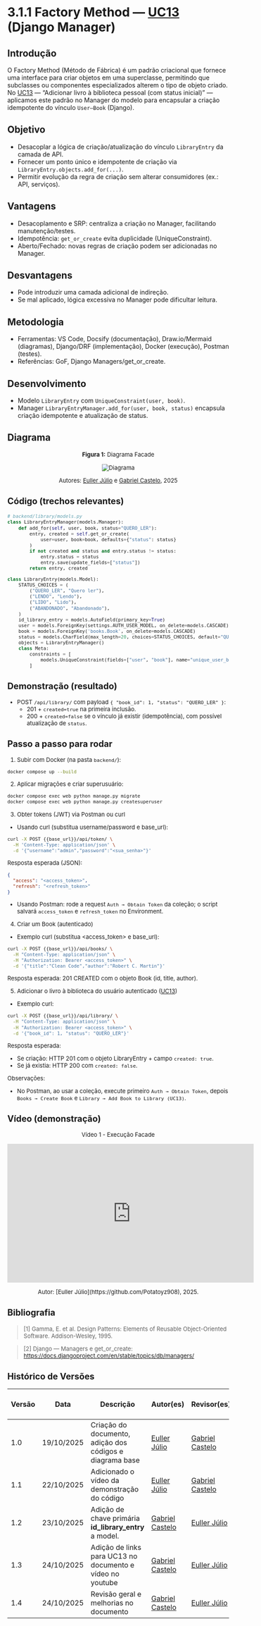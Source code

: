 # 3.1.1 Factory Method — [UC13](https://unbarqdsw2025-2-turma01.github.io/2025.2-T01-G5_EuRecomendo_Entrega_02/#/Modelagem/2.3.1.CasosDeUso?id=tabela-13-especifica%c3%a7%c3%a3o-caso-de-uso-13-adicionar-livro-%c3%a0-biblioteca-pessoal) (Django Manager)

## Introdução
O Factory Method (Método de Fábrica) é um padrão criacional que fornece uma interface para criar objetos em uma superclasse, permitindo que subclasses ou componentes especializados alterem o tipo de objeto criado. No [UC13](https://unbarqdsw2025-2-turma01.github.io/2025.2-T01-G5_EuRecomendo_Entrega_02/#/Modelagem/2.3.1.CasosDeUso?id=tabela-13-especifica%c3%a7%c3%a3o-caso-de-uso-13-adicionar-livro-%c3%a0-biblioteca-pessoal) — “Adicionar livro à biblioteca pessoal (com status inicial)” — aplicamos este padrão no Manager do modelo para encapsular a criação idempotente do vínculo `User–Book` (Django).

## Objetivo
- Desacoplar a lógica de criação/atualização do vínculo `LibraryEntry` da camada de API.
- Fornecer um ponto único e idempotente de criação via `LibraryEntry.objects.add_for(...)`.
- Permitir evolução da regra de criação sem alterar consumidores (ex.: API, serviços).

## Vantagens
- Desacoplamento e SRP: centraliza a criação no Manager, facilitando manutenção/testes.
- Idempotência: `get_or_create` evita duplicidade (UniqueConstraint).
- Aberto/Fechado: novas regras de criação podem ser adicionadas no Manager.

## Desvantagens
- Pode introduzir uma camada adicional de indireção.
- Se mal aplicado, lógica excessiva no Manager pode dificultar leitura.

## Metodologia
- Ferramentas: VS Code, Docsify (documentação), Draw.io/Mermaid (diagramas), Django/DRF (implementação), Docker (execução), Postman (testes).
- Referências: GoF, Django Managers/get_or_create.

## Desenvolvimento
- Modelo `LibraryEntry` com `UniqueConstraint(user, book)`.
- Manager `LibraryEntryManager.add_for(user, book, status)` encapsula criação idempotente e atualização de status.

## Diagrama

<font size="2"><p style="text-align: center"><b>Figura 1:</b> Diagrama Facade</div>

<div style="text-align: center;">

![Diagrama](./assets/diagramaFactoryUC13.png)

</div>

<font size="2"><p style="text-align: center">Autores: [Euller Júlio](https://www.github.com/Potatoyz908) e [Gabriel Castelo](https://github.com/GabrielCastelo-31), 2025</p></font>

## Código (trechos relevantes)
```python
# backend/library/models.py
class LibraryEntryManager(models.Manager):
    def add_for(self, user, book, status="QUERO_LER"):
        entry, created = self.get_or_create(
            user=user, book=book, defaults={"status": status}
        )
        if not created and status and entry.status != status:
            entry.status = status
            entry.save(update_fields=["status"])
        return entry, created

class LibraryEntry(models.Model):
    STATUS_CHOICES = (
        ("QUERO_LER", "Quero ler"),
        ("LENDO", "Lendo"),
        ("LIDO", "Lido"),
        ("ABANDONADO", "Abandonado"),
    )
    id_library_entry = models.AutoField(primary_key=True)
    user = models.ForeignKey(settings.AUTH_USER_MODEL, on_delete=models.CASCADE)
    book = models.ForeignKey('books.Book', on_delete=models.CASCADE)
    status = models.CharField(max_length=20, choices=STATUS_CHOICES, default="QUERO_LER")
    objects = LibraryEntryManager()
    class Meta:
        constraints = [
            models.UniqueConstraint(fields=["user", "book"], name="unique_user_book")
        ]
```

## Demonstração (resultado)
- POST `/api/library/` com payload `{ "book_id": 1, "status": "QUERO_LER" }`:
  - 201 + `created=true` na primeira inclusão.
  - 200 + `created=false` se o vínculo já existir (idempotência), com possível atualização de `status`.

## Passo a passo para rodar
1) Subir com Docker (na pasta `backend/`):
```bash
docker compose up --build
```
2) Aplicar migrações e criar superusuário:
```bash
docker compose exec web python manage.py migrate
docker compose exec web python manage.py createsuperuser
```
3) Obter tokens (JWT) via Postman ou curl

- Usando curl (substitua username/password e base_url):

```bash
curl -X POST {{base_url}}/api/token/ \
  -H 'Content-Type: application/json' \
  -d '{"username":"admin","password":"<sua_senha>"}'
```

Resposta esperada (JSON):

```json
{
  "access": "<access_token>",
  "refresh": "<refresh_token>"
}
```

- Usando Postman: rode a request `Auth → Obtain Token` da coleção; o script salvará `access_token` e `refresh_token` no Environment.

4) Criar um Book (autenticado)

- Exemplo curl (substitua <access_token> e base_url):

```bash
curl -X POST {{base_url}}/api/books/ \
  -H "Content-Type: application/json" \
  -H "Authorization: Bearer <access_token>" \
  -d '{"title":"Clean Code","author":"Robert C. Martin"}'
```

Resposta esperada: 201 CREATED com o objeto Book (id, title, author).

5) Adicionar o livro à biblioteca do usuário autenticado ([UC13](https://unbarqdsw2025-2-turma01.github.io/2025.2-T01-G5_EuRecomendo_Entrega_02/#/Modelagem/2.3.1.CasosDeUso?id=tabela-13-especifica%c3%a7%c3%a3o-caso-de-uso-13-adicionar-livro-%c3%a0-biblioteca-pessoal))

- Exemplo curl:

```bash
curl -X POST {{base_url}}/api/library/ \
  -H "Content-Type: application/json" \
  -H "Authorization: Bearer <access_token>" \
  -d '{"book_id": 1, "status": "QUERO_LER"}'
```

Resposta esperada:

- Se criação: HTTP 201 com o objeto LibraryEntry + campo `created: true`.
- Se já existia: HTTP 200 com `created: false`.

Observações:
- No Postman, ao usar a coleção, execute primeiro `Auth → Obtain Token`, depois `Books → Create Book` e `Library → Add Book to Library (UC13)`.


## Vídeo (demonstração)

<font size="2"><p style="text-align: center">Vídeo 1 - Execução Facade</p></font>
<center>
<iframe width="560" height="315" src="https://www.youtube.com/embed/AAI_yr1XsK4?si=RAL3KM10moTqxRQY" title="YouTube video player" frameborder="0" allow="accelerometer; autoplay; clipboard-write; encrypted-media; gyroscope; picture-in-picture; web-share" referrerpolicy="strict-origin-when-cross-origin" allowfullscreen></iframe>
</center>
<font size="2"><p style="text-align: center">Autor: [Euller Júlio](https://github.com/Potatoyz908), 2025.</p></font>

## Bibliografia
> [1] Gamma, E. et al. Design Patterns: Elements of Reusable Object-Oriented Software. Addison-Wesley, 1995.

> [2] Django — Managers e get_or_create: https://docs.djangoproject.com/en/stable/topics/db/managers/

## Histórico de Versões
| Versão | Data       | Descrição                                   | Autor(es)          | Revisor(es) | Detalhes da Revisão |
|--------|------------|---------------------------------------------|--------------------|-------------| ------------------- |
| 1.0    | 19/10/2025 | Criação do documento, adição dos códigos e diagrama base  | [Euller Júlio](https://www.github.com/Potatoyz908) | [Gabriel Castelo](https://github.com/GabrielCastelo-31)           |                 |
| 1.1    | 22/10/2025 | Adicionado o vídeo da demonstração do código | [Euller Júlio](https://www.github.com/Potatoyz908) | [Gabriel Castelo](https://github.com/GabrielCastelo-31)           |                   |
| 1.2 | 23/10/2025 | Adição de chave primária **id_library_entry** a model.| [Gabriel Castelo](https://github.com/GabrielCastelo-31)   | [Euller Júlio](https://www.github.com/Potatoyz908) |                   |
| 1.3    | 24/10/2025 | Adição de links para UC13 no documento e vídeo no youtube |[Gabriel Castelo](https://github.com/GabrielCastelo-31) | [Euller Júlio](https://www.github.com/Potatoyz908) |                     |
|1.4   | 24/10/2025 | Revisão geral e melhorias no documento | [Gabriel Castelo](https://github.com/GabrielCastelo-31)| [Euller Júlio](https://www.github.com/Potatoyz908) |                     |
